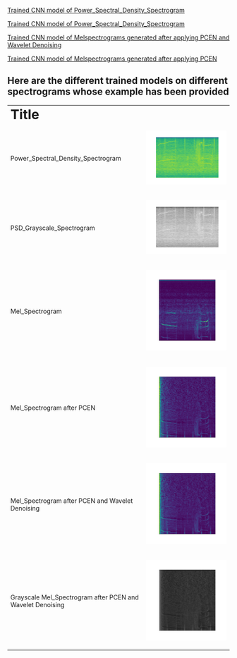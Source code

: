 [Trained CNN model of Power_Spectral_Density_Spectrogram](https://drive.google.com/file/d/1QZxiXt04PdNgEK3XYSs8TqLH0ICcw_P4/view?usp=sharing)

[Trained CNN model of Power_Spectral_Density_Spectrogram](https://drive.google.com/file/d/1YCfQBGpP-XpZd204BpqDFhjz2HFX2ZDJ/view?usp=sharing)

[Trained CNN model of Melspectrograms generated after applying PCEN and Wavelet Denoising](https://drive.google.com/file/d/1jJ-E4M1Hwn7CQnZxxWlp-ejPGmdRlvPu/view?usp=sharing)

[Trained CNN model of Melspectrograms generated after applying PCEN](https://drive.google.com/file/d/1xUiNp_OUNRLR82sOa2wy8VwaI98-FUrj/view?usp=sharing)
## Here are the different trained models on different spectrograms whose example has been provided
<table border="0">
 <tr>
    <td><b style="font-size:30px">Title</b></td>
 </tr>
 <tr><tr>
    <td>Power_Spectral_Density_Spectrogram</td>
     <td><p align = "center">
<img src = /Images/psd_color_scipy.png>
</p>
</td>
 </tr>
  <tr>
    <td>PSD_Grayscale_Spectrogram</td>
     <td><p align = "center">
<img src = /Images/grayscale_psd.png>
</p>
</td>
 </tr>
  <tr>
    <td>Mel_Spectrogram</td>
     <td><p align = "right">
<img src = /Images/melscale.png>
</p>
</td>
 </tr>
    
   <tr>
    <td>Mel_Spectrogram after PCEN</td>
     <td><p align = "right">
<img src = /Images/pcen_melspectrogram.png>
</p>
</td>
 </tr>
    
   <tr>
    <td>Mel_Spectrogram after PCEN and Wavelet Denoising</td>
     <td><p align = "right">
<img src = /Images/wavelet_denoising_mel.png>
</p>
</td>
 </tr>
    
     
   <tr>
    <td>Grayscale Mel_Spectrogram after PCEN and Wavelet Denoising</td>
     <td><p align = "right">
<img src = /Images/greyscale(2).png>
</p>
</td>
 </tr>
    
          
          
 
 
</table>
